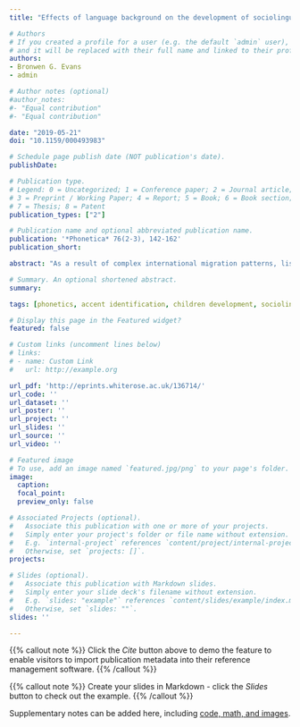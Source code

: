 ```yaml
---
title: "Effects of language background on the development of sociolinguistic awareness: The perception of accent variation in monolingual and multilingual 5-to 7-year-old children"

# Authors
# If you created a profile for a user (e.g. the default `admin` user), write the username (folder name) here 
# and it will be replaced with their full name and linked to their profile.
authors:
- Bronwen G. Evans
- admin

# Author notes (optional)
#author_notes:
#- "Equal contribution"
#- "Equal contribution"

date: "2019-05-21"
doi: "10.1159/000493983"

# Schedule page publish date (NOT publication's date).
publishDate: 

# Publication type.
# Legend: 0 = Uncategorized; 1 = Conference paper; 2 = Journal article;
# 3 = Preprint / Working Paper; 4 = Report; 5 = Book; 6 = Book section;
# 7 = Thesis; 8 = Patent
publication_types: ["2"]

# Publication name and optional abbreviated publication name.
publication: '*Phonetica* 76(2-3), 142-162'
publication_short:

abstract: "As a result of complex international migration patterns, listeners in large urban centres such as London, UK, likely encounter large amounts of variation in spoken language. However, although dealing with variation is crucial to communication, relatively little is known about how the ability to do this develops. Still less is known about how this might be affected by language background. The current study investigates whether early experience with variation, specifically growing up bilingually in London, affects accent categorization. Sixty children (30 monolingual, 30 bilingual) aged 5--7 years, were tested in their ability to comprehend and categorize talkers in 2 out of 3 accents: a home, unfamiliar regional and unfamiliar foreign-accented variety. All children demonstrated high, above-chance performance in the comprehension task, but language background significantly affected the children's ability to categorize talkers. Bilinguals were able to categorize talkers in all accent conditions, but although all children were able to understand the talkers, monolingual children were only able to categorize talkers in the home-foreign accent condition. Overall, the results are consistent with an approach in which gradient representations of accent variation emerge alongside an understanding of how variation is used meaningfully within a child's environment."

# Summary. An optional shortened abstract.
summary: 

tags: [phonetics, accent identification, children development, sociolinguistic awareness]

# Display this page in the Featured widget?
featured: false

# Custom links (uncomment lines below)
# links:
# - name: Custom Link
#   url: http://example.org

url_pdf: 'http://eprints.whiterose.ac.uk/136714/'
url_code: ''
url_dataset: ''
url_poster: ''
url_project: ''
url_slides: ''
url_source: ''
url_video: ''

# Featured image
# To use, add an image named `featured.jpg/png` to your page's folder. 
image:
  caption:
  focal_point:
  preview_only: false

# Associated Projects (optional).
#   Associate this publication with one or more of your projects.
#   Simply enter your project's folder or file name without extension.
#   E.g. `internal-project` references `content/project/internal-project/index.md`.
#   Otherwise, set `projects: []`.
projects:

# Slides (optional).
#   Associate this publication with Markdown slides.
#   Simply enter your slide deck's filename without extension.
#   E.g. `slides: "example"` references `content/slides/example/index.md`.
#   Otherwise, set `slides: ""`.
slides: ''

---
```


{{% callout note %}}
Click the *Cite* button above to demo the feature to enable visitors to import publication metadata into their reference management software.
{{% /callout %}}

{{% callout note %}}
Create your slides in Markdown - click the *Slides* button to check out the example.
{{% /callout %}}

Supplementary notes can be added here, including [code, math, and images](https://wowchemy.com/docs/writing-markdown-latex/).

